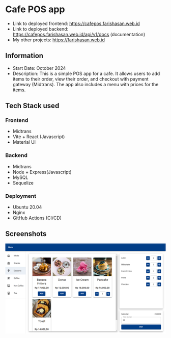 # Cafe POS app
- Link to deployed frontend: https://cafepos.farishasan.web.id
- Link to deployed backend: https://cafepos.farishasan.web.id/api/v1/docs (documentation)
- My other projects: https://farishasan.web.id
## Information
- Start Date: October 2024
- Description:  This is a simple POS app for a cafe. It allows users to add items to their order, view their order, and checkout with payment gateway (Midtrans). The app also includes a menu with prices for the items.
## Tech Stack used
### Frontend
- Midtrans
- Vite + React (Javascript)
- Material UI
### Backend
- Midtrans
- Node + Express(Javascript)
- MySQL
- Sequelize
### Deployment
- Ubuntu 20.04
- Nginx
- GitHub Actions (CI/CD)
## Screenshots
![pic](screenshots/cafe-pos.png)